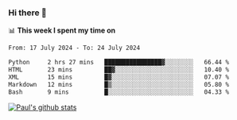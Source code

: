 ### Hi there 👋

📊 **This week I spent my time on**
<!--START_SECTION:waka-->

```txt
From: 17 July 2024 - To: 24 July 2024

Python     2 hrs 27 mins   ████████████████▓░░░░░░░░   66.44 %
HTML       23 mins         ██▓░░░░░░░░░░░░░░░░░░░░░░   10.40 %
XML        15 mins         █▓░░░░░░░░░░░░░░░░░░░░░░░   07.07 %
Markdown   12 mins         █▒░░░░░░░░░░░░░░░░░░░░░░░   05.80 %
Bash       9 mins          █░░░░░░░░░░░░░░░░░░░░░░░░   04.33 %
```

<!--END_SECTION:waka-->


[![Paul's github stats](https://github-readme-stats.vercel.app/api?username=mickeyouyou&theme=dracula&show_icons=true)](https://github.com/anuraghazra/github-readme-stats)
